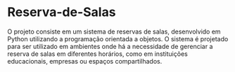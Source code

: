 # Reserva-de-Salas
O projeto consiste em um sistema de reservas de salas, desenvolvido em Python utilizando a programação orientada a objetos. O sistema é projetado para ser utilizado em ambientes onde há a necessidade de gerenciar a reserva de salas em diferentes horários, como em instituições educacionais, empresas ou espaços compartilhados.
